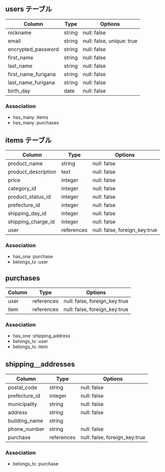 ## users テーブル

| Column             |  Type     |   Options                  |
| ------------------ | --------- | -------------------------- |
| nickname           | string    | null: false                |
| email              | string    | null: false, unique: true  |
| encrypted_password | string    | null: false                |
| first_name         | string    | null: false                |
| last_name          | string    | null: false                |
| first_name_furigana| string    | null: false                |
| last_name_furigana | string    | null: false                |
| birth_day          | date      | null: false                |

### Association

- has_many :items
- has_many :purchases

## items テーブル

| Column              |  Type     |   Options                     |
| ------------------- | --------- | ----------------------------- |
| product_name        | string    | null: false                   |
| product_description | text      | null: false                   |
| price               | integer   | null: false                   |
| category_id         | integer   | null: false                   |
| product_status_id   | integer   | null: false                   |
| prefecture_id       | integer   | null: false                   |
| shipping_day_id     | integer   | null: false                   |
| shipping_charge_id  | integer   | null: false                   |
| user                | references| null: false, foreign_key:true |

### Association

- has_one    :purchase
- belongs_to :user 

## purchases

| Column              |  Type      |   Options                     |
| ------------------- | ---------- | ----------------------------- |
| user                | references | null: false, foreign_key:true |
| item                | references | null: false, foreign_key:true |

### Association

- has_one     :shipping_address
- belongs_to  :user
- belongs_to  :item

## shipping＿addresses

| Column              |  Type     |   Options                   |
| ------------------- | --------- | --------------------------- |
| postal_code         | string    | null: false                 |
| prefecture_id       | integer   | null: false                 |
| municipality        | string    | null: false                 |
| address             | string    | null: false                 |
| building_name       | string    |                             |
| phone_number        | string    | null: false                 |
| purchase            | references| null: false, foreign_key:true|

### Association

- belongs_to :purchase
